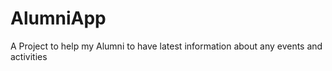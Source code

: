 # AlumniApp

A Project to help my Alumni to have latest information about any events and activities
